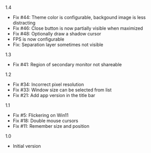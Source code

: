 1.4
- Fix #44: Theme color is configurable, backgound image is less distracting
- Fix #46: Close button is now partially visible when maximized
- Fix #48: Optionally draw a shadow cursor
- FPS is now configurable
- Fix: Separation layer sometimes not visible

1.3
- Fix #41: Region of secondary monitor not shareable

1.2
- Fix #34: Incorrect pixel resolution 
- Fix #33: Window size can be selected from list
- Fix #21: Add app version in the title bar

1.1
- Fix #5: Flickering on Win11
- Fix #18: Double mouse cursors
- Fix #11: Remember size and position

1.0
- Initial version